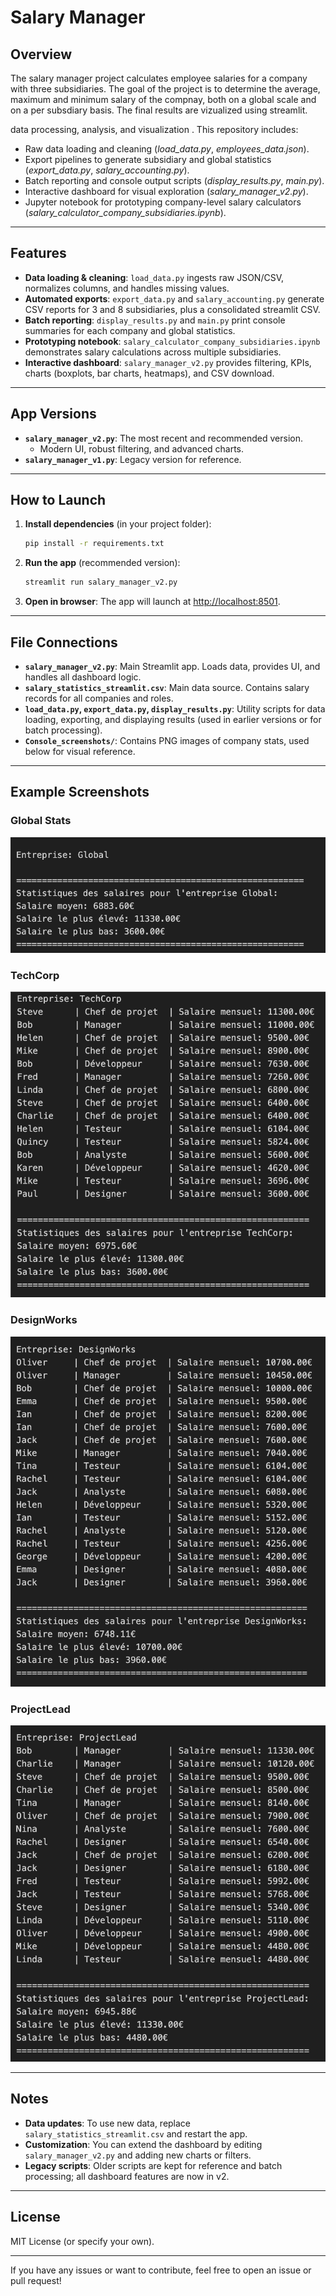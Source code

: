 # Salary Manager

## Overview

The salary manager project calculates employee salaries for a company with three subsidiaries. The goal of the project is to determine the average, maximum and minimum salary of the compnay, both on a global scale and on a per subsdiary basis. The final results are vizualized using streamlit. 

data processing, analysis, and visualization . This repository includes:
  - Raw data loading and cleaning (_load_data.py_, _employees_data.json_).  
  - Export pipelines to generate subsidiary and global statistics (_export_data.py_, _salary_accounting.py_).  
  - Batch reporting and console output scripts (_display_results.py_, _main.py_).  
  - Interactive dashboard for visual exploration (_salary_manager_v2.py_).  
  - Jupyter notebook for prototyping company-level salary calculators (_salary_calculator_company_subsidiaries.ipynb_).

---

## Features

- **Data loading & cleaning**: `load_data.py` ingests raw JSON/CSV, normalizes columns, and handles missing values.
- **Automated exports**: `export_data.py` and `salary_accounting.py` generate CSV reports for 3 and 8 subsidiaries, plus a consolidated streamlit CSV.
- **Batch reporting**: `display_results.py` and `main.py` print console summaries for each company and global statistics.
- **Prototyping notebook**: `salary_calculator_company_subsidiaries.ipynb` demonstrates salary calculations across multiple subsidiaries.
- **Interactive dashboard**: `salary_manager_v2.py` provides filtering, KPIs, charts (boxplots, bar charts, heatmaps), and CSV download.

---

## App Versions

- **`salary_manager_v2.py`**: The most recent and recommended version.  
  - Modern UI, robust filtering, and advanced charts.
- **`salary_manager_v1.py`**: Legacy version for reference.

---

## How to Launch

1. **Install dependencies** (in your project folder):
	```bash
	pip install -r requirements.txt
	```
2. **Run the app** (recommended version):
	```bash
	streamlit run salary_manager_v2.py
	```
3. **Open in browser**: The app will launch at [http://localhost:8501](http://localhost:8501).

---

## File Connections

- **`salary_manager_v2.py`**: Main Streamlit app. Loads data, provides UI, and handles all dashboard logic.
- **`salary_statistics_streamlit.csv`**: Main data source. Contains salary records for all companies and roles.
- **`load_data.py`, `export_data.py`, `display_results.py`**: Utility scripts for data loading, exporting, and displaying results (used in earlier versions or for batch processing).
- **`Console_screenshots/`**: Contains PNG images of company stats, used below for visual reference.

---

## Example Screenshots

### Global Stats
![Global Stats](Console_screenshots/Global_stats.png)

### TechCorp
![TechCorp Stats](Console_screenshots/TechCorp_stats.png)

### DesignWorks
![DesignWorks Stats](Console_screenshots/DesignWorks_stats.png)

### ProjectLead
![ProjectLead Stats](Console_screenshots/ProjectLeadstats.png)


---

## Notes

- **Data updates**: To use new data, replace `salary_statistics_streamlit.csv` and restart the app.
- **Customization**: You can extend the dashboard by editing `salary_manager_v2.py` and adding new charts or filters.
- **Legacy scripts**: Older scripts are kept for reference and batch processing; all dashboard features are now in v2.

---

## License

MIT License (or specify your own).

---

If you have any issues or want to contribute, feel free to open an issue or pull request!
